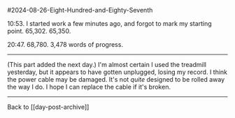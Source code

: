 #2024-08-26-Eight-Hundred-and-Eighty-Seventh

10:53.  I started work a few minutes ago, and forgot to mark my starting point.   65,302.  65,350.

20:47.  68,780.  3,478 words of progress.

---
(This part added the next day.)  I'm almost certain I used the treadmill yesterday, but it appears to have gotten unplugged, losing my record.  I think the power cable may be damaged.  It's not *quite* designed to be rolled away the way I do.  I hope I can replace the cable if it's broken.

---
Back to [[day-post-archive]]